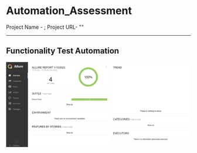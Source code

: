 # Automation_Assessment

Project Name -  ;
Project URL- ""


------------------------------
Functionality Test Automation
------------------------------




![](https://github.com/rafsanaKsamanta/Automation_Assessment/blob/main/report.png)
